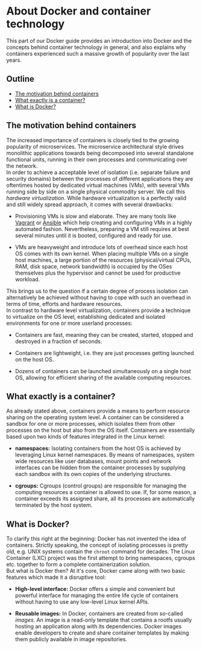 # About Docker and container technology

This part of our Docker guide provides an introduction into Docker and the concepts behind container technology in general, and also explains why containers experienced such a massive growth of popularity over the last years.  

## Outline

 - [The motivation behind containers](#the-motivation-behind-containers)
 - [What exactly is a container?](#what-exactly-is-a-container?)
 - [What is Docker?](#what-is-docker?)


## The motivation behind containers

The increased importance of containers is closely tied to the growing popularity of microservices. The microservice architectural style drives monolithic applications towards being decomposed into several standalone functional units, running in their own processes and communicating over the network.<br/>
In order to achieve a acceptable level of isolation (i.e. separate failure and security domains) between the processes of different applications they are oftentimes hosted by dedicated virtual machines (VMs), with several VMs running side by side on a single physical commodity server. We call this _hardware virtualization_.
While hardware virtualization is a perfectly valid and still widely spread approach, it comes with several drawbacks:

 - Provisioning VMs is slow and elaborate. They are many tools like [Vagrant](https://www.vagrantup.com/) or [Ansible](https://www.ansible.com/) which help creating and configuring VMs in a highly automated fashion. Nevertheless, preparing a VM still requires at best several minutes until it is booted, configured and ready for use.  

 - VMs are heavyweight and introduce lots of overhead since each host OS comes with its own kernel. When placing multiple VMs on a single host machines, a large portion of the resources (physical/virtual CPUs, RAM, disk space, network bandwidth) is occupied by the OSes themselves plus the hypervisor and cannot be used for productive workload.


This brings us to the question if a certain degree of process isolation can alternatively be achieved without having to cope with such an overhead in terms of time, efforts and hardware resources.<br/>
In contrast to hardware level virtualization, containers provide a technique to virtualize on the OS level, establishing dedicated and isolated environments for one or more userland processes:

 - Containers are fast, meaning they can be created, started, stopped and destroyed in a fraction of seconds.

 - Containers are lightweight, i.e. they are just processes getting launched on the host OS.

 - Dozens of containers can be launched simultaneously on a single host OS, allowing for efficient sharing of the available computing resources.



## What exactly is a container?

As already stated above, containers provide a means to perform resource sharing on the operating system level. A container can be considered a sandbox for one or more processes, which isolates them from other processes on the host but also from the OS itself. Containers are essentially based upon two kinds of features integrated in the Linux kernel:

 - __namespaces:__ Isolating containers from the host OS is achieved by leveraging Linux kernel namespaces. By means of namespaces, system wide resources like user databases, mount points and network interfaces can be hidden from the container processes by supplying each sandbox with its own copies of the underlying structures.

- __cgroups:__  Cgroups (control groups) are responsible for managing the computing resources a container is allowed to use. If, for some reason, a container exceeds its assigned share, all its processes are automatically terminated by the host system.


## What is Docker?

To clarify this right at the beginning: Docker has not invented the idea of containers. Strictly speaking, the concept of isolating processes is pretty old, e.g. UNIX systems contain the `chroot` command for decades. The Linux Container (LXC) project was the first attempt to bring namespaces, cgroups etc. together to form a complete containerization solution.<br/>
But what is Docker then? At it's core, Docker came along with two basic features which made it a disruptive tool:

 - __High-level interface:__ Docker offers a simple and convenient but powerful interface for managing the entire life cycle of containers without having to use any low-level Linux kernel APIs.

 - __Reusable images:__ In Docker, containers are created from so-called _images_. An image is a read-only template that contains a rootfs usually hosting an application along with its dependencies. Docker images enable developers to create and share container templates by making them publicly available in image repositories.    
